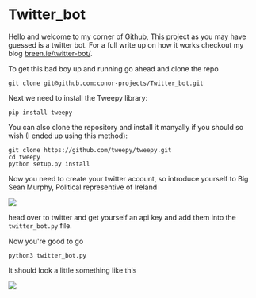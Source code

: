 # Twitter_bot 

Hello and welcome to my corner of Github, This project as you may have guessed is a twitter bot. For a full write up on how it works checkout my blog [breen.ie/twitter-bot/](www.breen.ie/twitter-bot/).

To get this bad boy up and running go ahead and clone the repo

` git clone git@github.com:conor-projects/Twitter_bot.git `

Next we need to install the Tweepy library:

`pip install tweepy  `

You can also clone the repository and install it manyally if you should so wish (I ended up using this method):

```
git clone https://github.com/tweepy/tweepy.git  
cd tweepy  
python setup.py install
```
Now you need to create your twitter account, so introduce yourself to Big Sean Murphy, Political representive of Ireland

![](https://s3-eu-west-1.amazonaws.com/breenblogbucket/2018/06/Screen-Shot-2018-06-13-at-13.13.05.png
)

head over to twitter and get yourself an api key and add them into the `twitter_bot.py` file.

Now you're good to go

`python3 twitter_bot.py`

It should look a little something like this

![](https://s3-eu-west-1.amazonaws.com/breenblogbucket/2018/06/Screen-Shot-2018-06-13-at-13.14.38-1.png)
